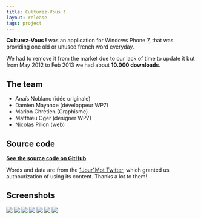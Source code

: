 ```yaml
---
title: Culturez-Vous !
layout: release
tags: project
---
```


**Culturez-Vous !** was an application for Windows Phone 7, that was providing one old or unused french word everyday.

We had to remove it from the market due to our lack of time to update it but from May 2012 to Feb 2013 we had about **10.000 downloads**.


## The team

- Anaïs Noblanc (idée originale)
- Damien Mayance (développeur WP7)
- Marion Chrétien (Graphisme)
- Matthieu Oger (designer WP7)
- Nicolas Pillon (web)

## Source code

**[See the source code on GitHub](https://github.com/Valryon/Culturez-Vous/tree/master/app/wp7)**

Words and data are from the [1Jour1Mot Twitter](http://twitter.com/1Jour1Mot), which granted us authourization of using its content. Thanks a lot to them!

## Screenshots

<img src="{{site.url}}/static/content/posts/2012-05-15/cv (1).png" />

<img src="{{site.url}}/static/content/posts/2012-05-15/cv (2).png" />

<img src="{{site.url}}/static/content/posts/2012-05-15/cv (3).png" />

<img src="{{site.url}}/static/content/posts/2012-05-15/cv (4).png" />

<img src="{{site.url}}/static/content/posts/2012-05-15/cv (5).png" />

<img src="{{site.url}}/static/content/posts/2012-05-15/cv (6).png" />

<img src="{{site.url}}/static/content/posts/2012-05-15/cv (7).png" />
